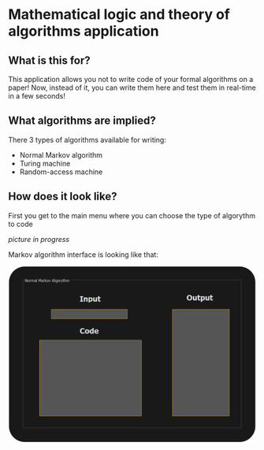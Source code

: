 # Mathematical logic and theory of algorithms application

## What is this for?
This application allows you not to write code of your formal algorithms on a paper! Now, instead of it, you can write them here and test them in real-time in a few seconds!

## What algorithms are implied?

There 3 types of algorithms available for writing:
- Normal Markov algorithm
- Turing machine
- Random-access machine


## How does it look like?

First you get to the main menu where you can choose the type of algorythm to code

*picture in progress*

Markov algorithm interface is looking like that:

![NAM_gui](images/NAM_ui_screenshot.png)
